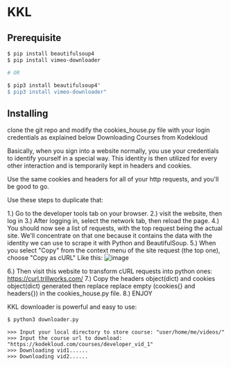 # KKL

## Prerequisite
```bash
$ pip install beautifulsoup4
$ pip install vimeo-downloader

# OR

$ pip3 install beautifulsoup4"
$ pip3 install vimeo-downloader"
```

## Installing
 clone the git repo and modify the cookies_house.py file with your login credentials as explained below
Downloading Courses from Kodekloud

Basically, when you sign into a website normally, you use your credentials to identify yourself in a special way. This identity is then utilized for every other interaction and is temporarily kept in headers and cookies.

Use the same cookies and headers for all of your http requests, and you'll be good to go.

Use these steps to duplicate that:

1.) Go to the developer tools tab on your browser.
2.) visit the website, then log in
3.) After logging in, select the network tab, then reload the page.
4.) You should now see a list of requests, with the top request being the actual site. We'll concentrate on that one because it contains the data with the identity we can use to scrape it with Python and BeautifulSoup.
5.) When you select "Copy" from the context menu of the site request (the top one), choose "Copy as cURL"
Like this:
![image](https://user-images.githubusercontent.com/55334829/191348887-cecbb829-8fc5-4d8c-8976-afb5e028b323.png)

6.) Then visit this website to transform cURL requests into python ones: https://curl.trillworks.com/
7.) Copy the headers object(dict) and cookies object(dict) generated then replace  replace empty (cookies{} and headers{}) in the cookies_house.py file.
8.) ENJOY


KKL downloader is powerful and easy to use:

```bash
$ python3 downloader.py
```

```python3
>>> Input your local directory to store course: "user/home/me/videos/"
>>> Input the course url to download: "https://kodekloud.com/courses/developer_vid_1"
>>> Downloading vid1......
>>> Downloading vid2......

```
